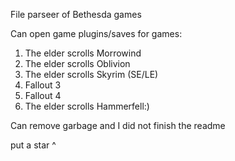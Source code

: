 File parseer of Bethesda games

Can open game plugins/saves for games:
1.	The elder scrolls Morrowind
2.	The elder scrolls Oblivion
3.	The elder scrolls Skyrim (SE/LE)
4.	Fallout 3
5.	Fallout 4
6.	The elder scrolls Hammerfell:)

Can remove garbage and I did not finish the readme

put a star ^
